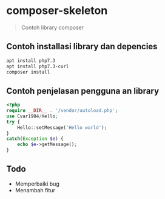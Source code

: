 # composer-skeleton
> Contoh library composer

## Contoh installasi library dan depencies

```sh
apt install php7.3
apt install php7.3-curl
composer install
```

## Contoh penjelasan pengguna an library

```php
<?php
require __DIR__ . '/vendor/autoload.php';
use Cvar1984/Hello;
try {
    Hello::setMessage('Hello world');
}
catch(Exception $e) {
    echo $e->getMessage();
}
```
## Todo
* Memperbaiki bug
* Menambah fitur
